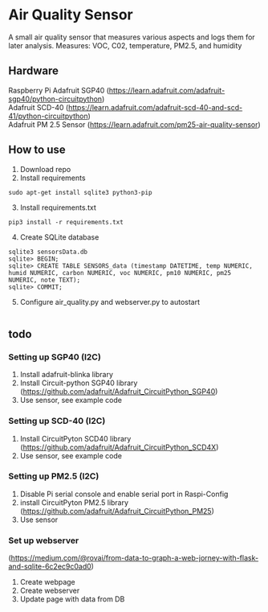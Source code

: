 # Air Quality Sensor
A small air quality sensor that measures various 
aspects and logs them for later analysis.
Measures: VOC, C02, temperature, PM2.5, and humidity

## Hardware
Raspberry Pi
Adafruit SGP40 (https://learn.adafruit.com/adafruit-sgp40/python-circuitpython)  
Adafruit SCD-40 (https://learn.adafruit.com/adafruit-scd-40-and-scd-41/python-circuitpython)  
Adafruit PM 2.5 Sensor (https://learn.adafruit.com/pm25-air-quality-sensor)  

## How to use
1. Download repo
2. Install requirements
~~~
sudo apt-get install sqlite3 python3-pip
~~~
3. Install requirements.txt
~~~
pip3 install -r requirements.txt
~~~
4. Create SQLite database
~~~
sqlite3 sensorsData.db
sqlite> BEGIN;
sqlite> CREATE TABLE SENSORS_data (timestamp DATETIME, temp NUMERIC, humid NUMERIC, carbon NUMERIC, voc NUMERIC, pm10 NUMERIC, pm25 NUMERIC, note TEXT);
sqlite> COMMIT;
~~~
5. Configure air_quality.py and webserver.py to autostart
~~~
~~~

## todo
### Setting up SGP40 (I2C)
1. Install adafruit-blinka library
2. Install Circuit-python SGP40 library (https://github.com/adafruit/Adafruit_CircuitPython_SGP40)
3. Use sensor, see example code

### Setting up SCD-40 (I2C)
1. Install CircuitPyton SCD40 library (https://github.com/adafruit/Adafruit_CircuitPython_SCD4X)
2. Use sensor, see example code

### Setting up PM2.5 (I2C)
1. Disable Pi serial console and enable serial port in Raspi-Config
2. install CircuitPyton PM2.5 library (https://github.com/adafruit/Adafruit_CircuitPython_PM25)
3. Use sensor

### Set up webserver
(https://medium.com/@rovai/from-data-to-graph-a-web-jorney-with-flask-and-sqlite-6c2ec9c0ad0)  
1. Create webpage
2. Create webserver
3. Update page with data from DB
